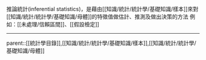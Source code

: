 推論統計(inferential statistics)，是藉由[[知識/統計/統計學/基礎知識/樣本]]來對[[知識/統計/統計學/基礎知識/母體]]的特徵值做估計、推測及做出決策的方法
例如：[[未處理/信賴區間]]、[[假設檢定]]
- - -
parent::[[統計學目錄]],[[知識/統計/統計學/基礎知識/樣本]],[[知識/統計/統計學/基礎知識/母體]]